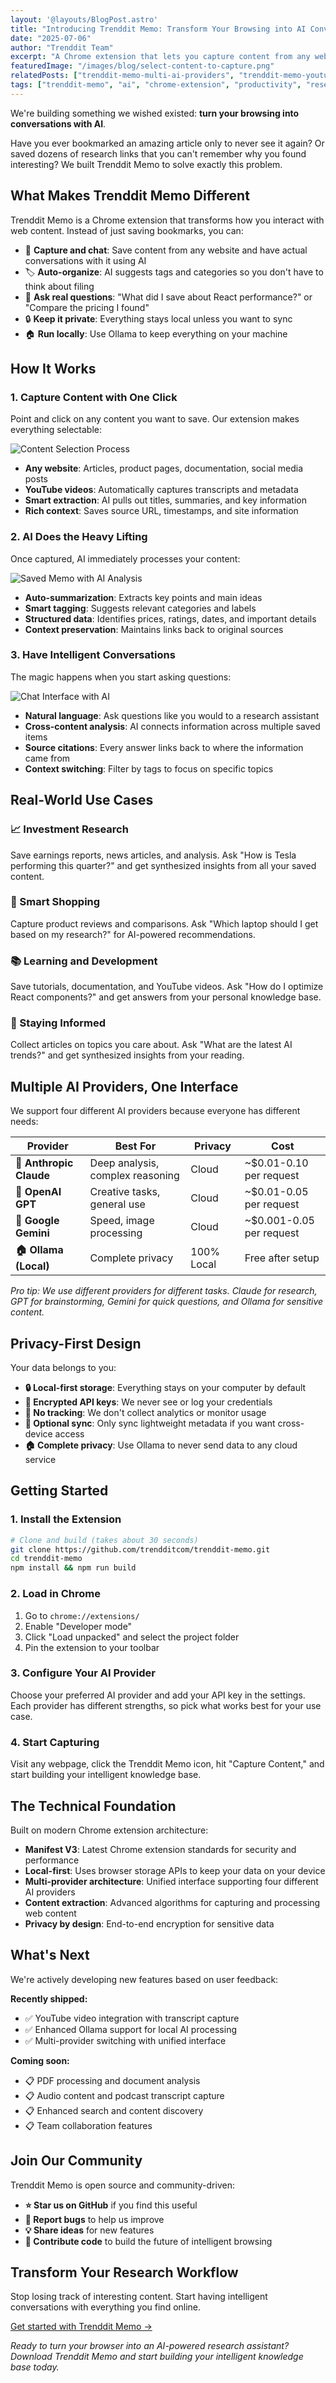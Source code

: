 ```yaml
---
layout: '@layouts/BlogPost.astro'
title: "Introducing Trenddit Memo: Transform Your Browsing into AI Conversations"
date: "2025-07-06"
author: "Trenddit Team"
excerpt: "A Chrome extension that lets you capture content from any website and actually talk to it using AI. Turn your bookmarks into intelligent conversations with multiple AI providers."
featuredImage: "/images/blog/select-content-to-capture.png"
relatedPosts: ["trenddit-memo-multi-ai-providers", "trenddit-memo-youtube-integration", "trenddit-memo-privacy-local-first"]
tags: ["trenddit-memo", "ai", "chrome-extension", "productivity", "research", "bookmarks"]
---
```


We're building something we wished existed: **turn your browsing into conversations with AI**.

Have you ever bookmarked an amazing article only to never see it again? Or saved dozens of research links that you can't remember why you found interesting? We built Trenddit Memo to solve exactly this problem.

## What Makes Trenddit Memo Different

Trenddit Memo is a Chrome extension that transforms how you interact with web content. Instead of just saving bookmarks, you can:

- 🧠 **Capture and chat**: Save content from any website and have actual conversations with it using AI
- 🏷️ **Auto-organize**: AI suggests tags and categories so you don't have to think about filing
- 💬 **Ask real questions**: "What did I save about React performance?" or "Compare the pricing I found"
- 🔒 **Keep it private**: Everything stays local unless you want to sync
- 🏠 **Run locally**: Use Ollama to keep everything on your machine

## How It Works

### 1. Capture Content with One Click

Point and click on any content you want to save. Our extension makes everything selectable:

![Content Selection Process](/images/blog/select-content-to-capture.png)

- **Any website**: Articles, product pages, documentation, social media posts
- **YouTube videos**: Automatically captures transcripts and metadata  
- **Smart extraction**: AI pulls out titles, summaries, and key information
- **Rich context**: Saves source URL, timestamps, and site information

### 2. AI Does the Heavy Lifting

Once captured, AI immediately processes your content:

![Saved Memo with AI Analysis](/images/blog/save-memo.png)

- **Auto-summarization**: Extracts key points and main ideas
- **Smart tagging**: Suggests relevant categories and labels
- **Structured data**: Identifies prices, ratings, dates, and important details
- **Context preservation**: Maintains links back to original sources

### 3. Have Intelligent Conversations

The magic happens when you start asking questions:

![Chat Interface with AI](/images/blog/chat-with-memo.png)

- **Natural language**: Ask questions like you would to a research assistant
- **Cross-content analysis**: AI connects information across multiple saved items
- **Source citations**: Every answer links back to where the information came from
- **Context switching**: Filter by tags to focus on specific topics

## Real-World Use Cases

### 📈 Investment Research
Save earnings reports, news articles, and analysis. Ask "How is Tesla performing this quarter?" and get synthesized insights from all your saved content.

### 🛒 Smart Shopping  
Capture product reviews and comparisons. Ask "Which laptop should I get based on my research?" for AI-powered recommendations.

### 📚 Learning and Development
Save tutorials, documentation, and YouTube videos. Ask "How do I optimize React components?" and get answers from your personal knowledge base.

### 📰 Staying Informed
Collect articles on topics you care about. Ask "What are the latest AI trends?" and get synthesized insights from your reading.

## Multiple AI Providers, One Interface

We support four different AI providers because everyone has different needs:

| Provider | Best For | Privacy | Cost |
|----------|----------|---------|------|
| **🤖 Anthropic Claude** | Deep analysis, complex reasoning | Cloud | ~$0.01-0.10 per request |
| **🧠 OpenAI GPT** | Creative tasks, general use | Cloud | ~$0.01-0.05 per request |
| **🎯 Google Gemini** | Speed, image processing | Cloud | ~$0.001-0.05 per request |
| **🏠 Ollama (Local)** | Complete privacy | 100% Local | Free after setup |

*Pro tip: We use different providers for different tasks. Claude for research, GPT for brainstorming, Gemini for quick questions, and Ollama for sensitive content.*

## Privacy-First Design

Your data belongs to you:

- **🔒 Local-first storage**: Everything stays on your computer by default
- **🔐 Encrypted API keys**: We never see or log your credentials  
- **📵 No tracking**: We don't collect analytics or monitor usage
- **🔄 Optional sync**: Only sync lightweight metadata if you want cross-device access
- **🏠 Complete privacy**: Use Ollama to never send data to any cloud service

## Getting Started

### 1. Install the Extension

```bash
# Clone and build (takes about 30 seconds)
git clone https://github.com/trendditcom/trenddit-memo.git
cd trenddit-memo
npm install && npm run build
```

### 2. Load in Chrome

1. Go to `chrome://extensions/`
2. Enable "Developer mode"
3. Click "Load unpacked" and select the project folder
4. Pin the extension to your toolbar

### 3. Configure Your AI Provider

Choose your preferred AI provider and add your API key in the settings. Each provider has different strengths, so pick what works best for your use case.

### 4. Start Capturing

Visit any webpage, click the Trenddit Memo icon, hit "Capture Content," and start building your intelligent knowledge base.

## The Technical Foundation

Built on modern Chrome extension architecture:

- **Manifest V3**: Latest Chrome extension standards for security and performance
- **Local-first**: Uses browser storage APIs to keep your data on your device
- **Multi-provider architecture**: Unified interface supporting four different AI providers
- **Content extraction**: Advanced algorithms for capturing and processing web content
- **Privacy by design**: End-to-end encryption for sensitive data

## What's Next

We're actively developing new features based on user feedback:

**Recently shipped:**
- ✅ YouTube video integration with transcript capture
- ✅ Enhanced Ollama support for local AI processing
- ✅ Multi-provider switching with unified interface

**Coming soon:**
- 📋 PDF processing and document analysis
- 📋 Audio content and podcast transcript capture
- 📋 Enhanced search and content discovery
- 📋 Team collaboration features

## Join Our Community

Trenddit Memo is open source and community-driven:

- **⭐ Star us on GitHub** if you find this useful
- **🐛 Report bugs** to help us improve
- **💡 Share ideas** for new features
- **🤝 Contribute code** to build the future of intelligent browsing

## Transform Your Research Workflow

Stop losing track of interesting content. Start having intelligent conversations with everything you find online.

[Get started with Trenddit Memo →](https://github.com/trendditcom/trenddit-memo)

*Ready to turn your browser into an AI-powered research assistant? Download Trenddit Memo and start building your intelligent knowledge base today.*